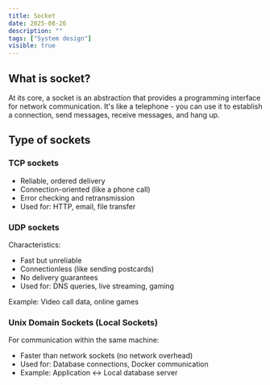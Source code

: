 ```yaml
---
title: Socket
date: 2025-08-26
description: ""
tags: ["System design"]
visible: true
---
```


## What is socket?

At its core, a socket is an abstraction that provides a programming interface for network communication. It's like a telephone - you can use it to establish a connection, send messages, receive messages, and hang up.

## Type of sockets

### TCP sockets

- Reliable, ordered delivery
- Connection-oriented (like a phone call)
- Error checking and retransmission
- Used for: HTTP, email, file transfer

### UDP sockets

Characteristics:

- Fast but unreliable
- Connectionless (like sending postcards)
- No delivery guarantees
- Used for: DNS queries, live streaming, gaming

Example: Video call data, online games

### Unix Domain Sockets (Local Sockets)

For communication within the same machine:

- Faster than network sockets (no network overhead)
- Used for: Database connections, Docker communication
- Example: Application ↔ Local database server
